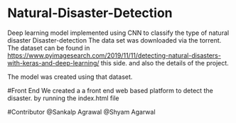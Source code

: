 # Natural-Disaster-Detection
Deep learning model implemented using CNN to classify the type of natural disaster
Disaster-detection
The data set was downloaded via the torrent. The dataset can be found in https://www.pyimagesearch.com/2019/11/11/detecting-natural-disasters-with-keras-and-deep-learning/ this side. and also the details of the project.

The model was created using that dataset.

#Front End
We created a a front end web based platform to detect the disaster. by running the index.html file

#Contributor
@Sankalp Agrawal @Shyam Agarwal 

